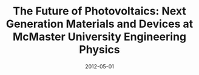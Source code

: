 ---
title: "The Future of Photovoltaics: Next Generation Materials and Devices at McMaster University Engineering Physics"
collection: talks
permalink: /talks/2012-05-01-The-Future-of-Photovoltaics-Next-Generation-Materials-and-Devices-at-McMaster-University-Engineering-Physics
location: "Hamilton, ON, Canada"
date: 2012-05-01
venue: 'IEEE Hamilton Chapter Monthly Meeting'
citation: '<b>Devenyi, Gabriel A</b>, &quot;<i>The Future of Photovoltaics: Next Generation Materials and Devices at McMaster University Engineering Physics</i>.&quot; IEEE Hamilton Chapter Monthly Meeting, 2012.'
---